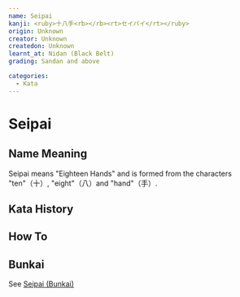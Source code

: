 ```yaml
---
name: Seipai
kanji: <ruby>十八手<rb></rb><rt>セイパイ</rt></ruby>
origin: Unknown
creator: Unknown
createdon: Unknown
learnt_at: Nidan (Black Belt)
grading: Sandan and above

categories:
  - Kata
---
```


# Seipai

<Infobox/>

## Name Meaning

Seipai means "Eighteen Hands" and is formed from the characters "ten"（十）, "eight"（八）and "hand"（手）.

## Kata History

## How To

<Wiki-Video url="https://youtu.be/rBvK4eSHReY" />

<!-- ### Important Points -->

## Bunkai

See [Seipai (Bunkai)](/bunkai/seipai)

